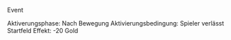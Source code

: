 Event

Aktiverungsphase: Nach Bewegung
Aktivierungsbedingung: Spieler verlässt Startfeld
Effekt: -20 Gold